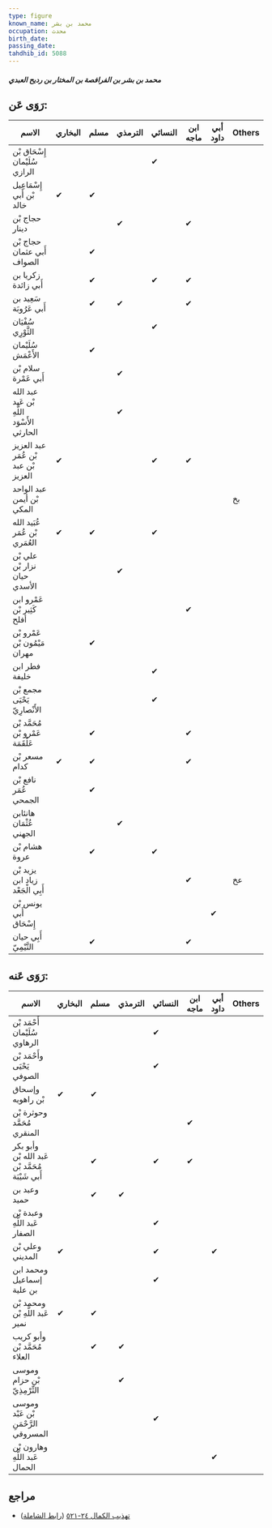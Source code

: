 ```yaml
---
type: figure
known_name: محمد بن بشر
occupation: محدث
birth_date:
passing_date:
tahdhib_id: 5088
---
```

##### محمد بن بشر بن الفرافصة بن المختار بن رديح العبدي

## رَوَى عَن:
| الاسم                                       | البخاري | مسلم | الترمذي | النسائي | ابن ماجه | أبي داود | Others |
| ------------------------------------------- | ------- | ---- | ------- | ------- | -------- | -------- | ------ |
| إِسْحَاق بْن سُلَيْمان الرازي               |         |      |         | ✔       |          |          |        |
| إِسْمَاعِيل بْن أَبي خالد                   | ✔       | ✔    |         |         |          |          |        |
| حجاج بْن دينار                              |         |      | ✔       |         | ✔        |          |        |
| حجاج بْن أَبي عثمان الصواف                  |         | ✔    |         |         |          |          |        |
| زكريا بن أَبي زائدة                         |         | ✔    |         | ✔       | ✔        |          |        |
| سَعِيد بن أَبي عَرُوبَة                     |         | ✔    | ✔       |         | ✔        |          |        |
| سُفْيَان الثَّوْرِي                         |         |      |         | ✔       |          |          |        |
| سُلَيْمان الأَعْمَش                         |         | ✔    |         |         |          |          |        |
| سلام بْن أَبي عَمْرة                        |         |      | ✔       |         |          |          |        |
| عبد الله بْن عَبد اللَّهِ الأَسْوَد الحارثي |         |      | ✔       |         |          |          |        |
| عبد العزيز بْن عُمَر بْن عبد العزيز         | ✔       |      |         | ✔       | ✔        |          |        |
| عبد الواحد بْن أيمن المكي                   |         |      |         |         |          |          | بخ     |
| عُبَيد الله بْن عُمَر العُمَري              | ✔       | ✔    |         | ✔       |          |          |        |
| علي بْن نزار بْن حيان الأسدي                |         |      | ✔       |         |          |          |        |
| عَمْرو ابن كَثِير بْن أفلح                  |         |      |         |         | ✔        |          |        |
| عَمْرو بْن مَيْمُون بْن مهران               |         | ✔    |         |         |          |          |        |
| فطر ابن خليفة                               |         |      |         | ✔       |          |          |        |
| مجمع بْن يَحْيَى الأَنْصارِيّ               |         |      |         | ✔       |          |          |        |
| مُحَمَّد بْن عَمْرو بْن عَلْقَمَة           |         | ✔    |         |         | ✔        |          |        |
| مسعر بْن كدام                               | ✔       | ✔    |         |         | ✔        |          |        |
| نافع بْن عُمَر الجمحي                       |         | ✔    |         |         |          |          |        |
| هانئابن عُثْمَان الجهني                     |         |      | ✔       |         |          |          |        |
| هشام بْن عروة                               |         | ✔    |         | ✔       |          |          |        |
| يزيد بْن زياد ابن أَبِي الْجَعْد            |         |      |         |         | ✔        |          | عخ     |
| يونس بْن أَبي إِسْحَاق                      |         |      |         |         |          | ✔        |        |
| أَبِي حيان التَّيْمِيّ                      |         | ✔    |         |         | ✔        |          |        |
## رَوَى عَنه:
| الاسم                                            | البخاري | مسلم | الترمذي | النسائي | ابن ماجه | أبي داود | Others |
| ------------------------------------------------ | ------- | ---- | ------- | ------- | -------- | -------- | ------ |
| أَحْمَد بْن سُلَيْمان الرهاوي                    |         |      |         | ✔       |          |          |        |
| وأَحْمَد بْن يَحْيَى الصوفي                      |         |      |         | ✔       |          |          |        |
| وإسحاق بْن راهويه                                | ✔       | ✔    |         |         |          |          |        |
| وحوثرة بْن مُحَمَّد المنقري                      |         |      |         |         | ✔        |          |        |
| وأبو بكر عَبد الله بْن مُحَمَّد بْن أَبي شَيْبَة |         | ✔    |         | ✔       | ✔        |          |        |
| وعبد بن حميد                                     |         | ✔    | ✔       |         |          |          |        |
| وعبدة بْن عَبد اللَّهِ الصفار                    |         |      |         | ✔       |          |          |        |
| وعلي بْن المديني                                 | ✔       |      |         | ✔       |          | ✔        |        |
| ومحمد ابن إسماعيل بن علية                        |         |      |         | ✔       |          |          |        |
| ومحمد بْن عَبد اللَّهِ بْن نمير                  | ✔       | ✔    |         |         |          |          |        |
| وأبو كريب مُحَمَّد بْن العلاء                    |         | ✔    | ✔       |         |          |          |        |
| وموسى بْن حزام التِّرْمِذِيّ                     |         |      | ✔       |         |          |          |        |
| وموسى بْن عَبْد الرَّحْمَنِ المسروقي             |         |      |         | ✔       |          |          |        |
| وهارون بْن عَبد اللَّهِ الحمال                   |         |      |         |         |          | ✔        |        |
## مراجع
- [تهذيب الكمال ٢٤-٥٢١](obsidian://open?vault=Tahdhib-al-Kamal&file=Figures/٥٠٨٨-محمد%20بن%20بشر%20بن%20الفرافصة%20بن%20المختار%20بن%20رديح%20العبدي) ([رابط الشاملة](https://shamela.ws/book/3722/13033))